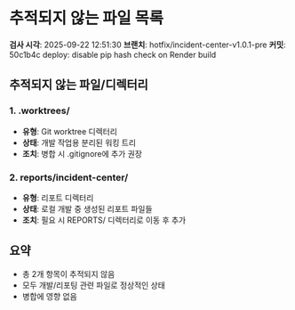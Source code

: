 # 추적되지 않는 파일 목록

**검사 시각**: 2025-09-22 12:51:30
**브랜치**: hotfix/incident-center-v1.0.1-pre
**커밋**: 50c1b4c deploy: disable pip hash check on Render build

## 추적되지 않는 파일/디렉터리

### 1. .worktrees/
- **유형**: Git worktree 디렉터리
- **상태**: 개발 작업용 분리된 워킹 트리
- **조치**: 병합 시 .gitignore에 추가 권장

### 2. reports/incident-center/
- **유형**: 리포트 디렉터리
- **상태**: 로컬 개발 중 생성된 리포트 파일들
- **조치**: 필요 시 REPORTS/ 디렉터리로 이동 후 추가

## 요약
- 총 2개 항목이 추적되지 않음
- 모두 개발/리포팅 관련 파일로 정상적인 상태
- 병합에 영향 없음